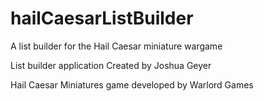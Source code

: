 # hailCaesarListBuilder
A list builder for the Hail Caesar miniature wargame 


List builder application Created by Joshua Geyer

Hail Caesar Miniatures game developed by Warlord Games
